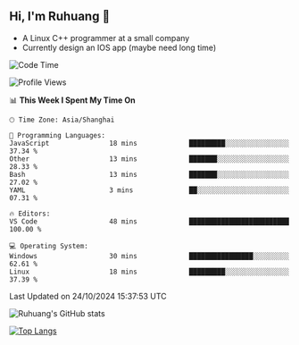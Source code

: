## Hi, I'm Ruhuang 👋

- A Linux C++ programmer at a small company
- Currently design an IOS app (maybe need long time)

<!--START_SECTION:waka-->
![Code Time](http://img.shields.io/badge/Code%20Time-106%20hrs%209%20mins-blue)

![Profile Views](http://img.shields.io/badge/Profile%20Views-0-blue)

📊 **This Week I Spent My Time On** 

```text
🕑︎ Time Zone: Asia/Shanghai

💬 Programming Languages: 
JavaScript               18 mins             █████████░░░░░░░░░░░░░░░░   37.34 % 
Other                    13 mins             ███████░░░░░░░░░░░░░░░░░░   28.33 % 
Bash                     13 mins             ███████░░░░░░░░░░░░░░░░░░   27.02 % 
YAML                     3 mins              ██░░░░░░░░░░░░░░░░░░░░░░░   07.31 % 

🔥 Editors: 
VS Code                  48 mins             █████████████████████████   100.00 % 

💻 Operating System: 
Windows                  30 mins             ████████████████░░░░░░░░░   62.61 % 
Linux                    18 mins             █████████░░░░░░░░░░░░░░░░   37.39 % 
```


 Last Updated on 24/10/2024 15:37:53 UTC
<!--END_SECTION:waka-->

![Ruhuang's GitHub stats](https://github-readme-stats.vercel.app/api?username=ruhuang2001&count_private=true&hide_title=true&show_icons=true&theme=vue)

[![Top Langs](https://github-readme-stats.vercel.app/api/top-langs/?username=ruhuang2001&layout=compact)](https://github.com/anuraghazra/github-readme-stats)
